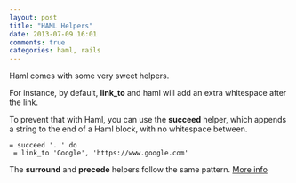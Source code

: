 ```yaml
---
layout: post
title: "HAML Helpers"
date: 2013-07-09 16:01
comments: true
categories: haml, rails
---
```

Haml comes with some very sweet helpers.

For instance, by default, **link_to** and haml will add an extra whitespace after the link.

To prevent that with Haml, you can use the **succeed** helper, which appends a string to the end of a Haml block, with no whitespace between.
``` haml
= succeed '. ' do
 = link_to 'Google', 'https://www.google.com'
```
The **surround** and **precede** helpers follow the same pattern.
[More info](http://haml.info/docs/yardoc/Haml/Helpers.html)
